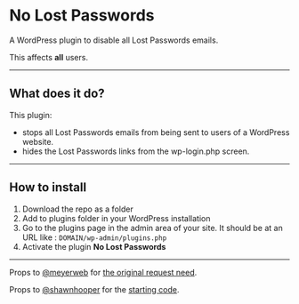 # No Lost Passwords
A WordPress plugin to disable all Lost Passwords emails. 

This affects **all** users.

-----
## What does it do?

This plugin:
- stops all Lost Passwords emails from being sent to users of a WordPress website.
- hides the Lost Passwords links from the wp-login.php screen. 

-----
## How to install

1. Download the repo as a folder
1. Add to plugins folder in your WordPress installation
1. Go to the plugins page in the admin area of your site. It should be at an URL like : `DOMAIN/wp-admin/plugins.php`
1. Activate the plugin **No Lost Passwords**

-----

Props to [@meyerweb](https://github.com/meyerweb) for [the original request need](https://twitter.com/meyerweb/status/914951910872018944).

Props to [@shawnhooper](https://github.com/shawnhooper) for the [starting code](https://twitter.com/ShawnHooper/status/914955994995838977).
